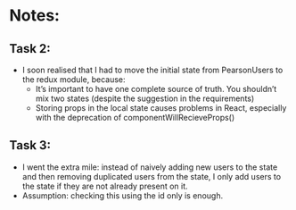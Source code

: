 # Notes:

## Task 2:
  * I soon realised that I had to move the initial state from PearsonUsers to the redux module, because:
    - It’s important to have one complete source of truth. You shouldn’t mix two states (despite the suggestion in the requirements)
    - Storing props in the local state causes problems in React, especially with the deprecation of componentWillRecieveProps()

## Task 3:
  * I went the extra mile: instead of naively adding new users to the state and then removing duplicated users from the state, I only add users to the state if they are not already present on it.
  * Assumption: checking this using the id only is enough.